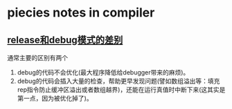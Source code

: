 # piecies notes in compiler

## [release和debug模式的差别](https://www.zhihu.com/question/37109507)
通常主要的区别有两个
1. debug的代码不会优化(最大程序降低给debugger带来的麻烦)。
2. debug的代码会插入大量的检查，帮助更早发现问题(譬如数组溢出等：填充rep指令防止缓冲区溢出或者数组越界)，还能在运行真值时中断下来(这其实是第一点，因为被优化掉了)。
